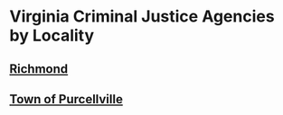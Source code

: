 # Virginia Criminal Justice Agencies by Locality  

## [Richmond](richmond/readme.md)  

## [Town of Purcellville](purcellville/readme.md)  
